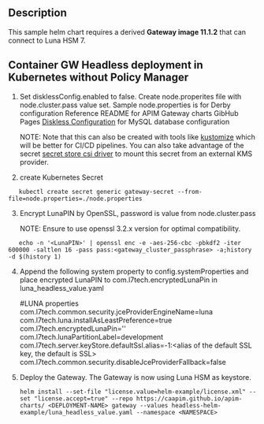 ## Description

This sample helm chart requires a derived **Gateway image 11.1.2** that can connect to Luna HSM 7.

## Container GW Headless deployment in Kubernetes without Policy Manager
1. Set disklessConfig.enabled to false. Create node.properites file with node.cluster.pass value set. Sample node.properties is for Derby configuration
   Reference README for APIM Gateway charts GibHub Pages [Diskless Configuration](https://github.com/CAAPIM/apim-charts/blob/stable/charts/gateway/README.md#diskless-configuration) for MySQL database configuration

   NOTE: Note that this can also be created with tools like [kustomize](https://kustomize.io/) which will be better for CI/CD pipelines. 
   You can also take advantage of the secret [secret store csi driver](https://secrets-store-csi-driver.sigs.k8s.io/) to mount this secret from an external KMS provider.

2. create Kubernetes Secret
```
   kubectl create secret generic gateway-secret --from-file=node.properties=./node.properties
```
3. Encrypt LunaPIN by OpenSSL, password is value from node.cluster.pass
   
   NOTE: Ensure to use openssl 3.2.x version for optimal compatibility.
```
   echo -n '<LunaPIN>' | openssl enc -e -aes-256-cbc -pbkdf2 -iter 600000 -saltlen 16 -pass pass:<gateway_cluster_passphrase> -a;history -d $(history 1)
```
4. Append the following system property to config.systemProperties and place encrypted LunaPIN to com.l7tech.encryptedLunaPin in luna_headless_value.yaml

   #LUNA properties
   com.l7tech.common.security.jceProviderEngineName=luna
   com.l7tech.luna.installAsLeastPreference=true
   com.l7tech.encryptedLunaPin='<EncryptedLunaPartitionPassword>'
   com.l7tech.lunaPartitionLabel=development
   com.l7tech.server.keyStore.defaultSsl.alias=-1:<alias of the default SSL key, the default is SSL>
   com.l7tech.common.security.disableJceProviderFallback=false

5. Deploy the Gateway. The Gateway is now using Luna HSM as keystore.
   ```
   helm install --set-file "license.value=helm-example/license.xml" --set "license.accept=true" --repo https://caapim.github.io/apim-charts/ <DEPLOYMENT-NAME> gateway --values headless-helm-example/luna_headless_value.yaml --namespace <NAMESPACE>
   ```